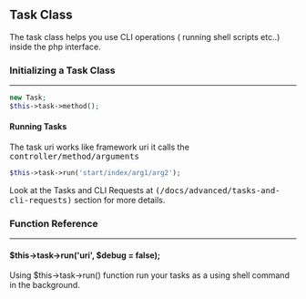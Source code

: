 ## Task Class

The task class helps you use CLI operations ( running shell scripts etc..) inside the php interface.


### Initializing a Task Class

------

```php
new Task;
$this->task->method();
```

#### Running Tasks

The task uri works like framework uri it calls the <kbd>controller/method/arguments</kbd>

```php
$this->task->run('start/index/arg1/arg2');
```

Look at the Tasks and CLI Requests at <kbd>(/docs/advanced/tasks-and-cli-requests)</kbd> section for more details.

### Function Reference

------

#### $this->task->run('uri', $debug = false);

Using $this->task->run() function run your tasks as a using shell command in the background.